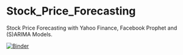 # Stock_Price_Forecasting
Stock Price Forecasting with Yahoo Finance, Facebook Prophet and (S)ARIMA Models.

[![Binder](https://mybinder.org/badge_logo.svg)](https://mybinder.org/v2/gh/javier-jaime/Stock_Price_Forecasting/HEAD)
